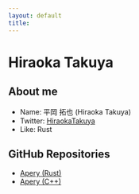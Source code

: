 ```yaml
---
layout: default
title:
---
```


# Hiraoka Takuya

## About me
* Name: 平岡 拓也 (Hiraoka Takuya)
* Twitter: [HiraokaTakuya](https://twitter.com/HiraokaTakuya)
* Like: Rust

## GitHub Repositories
* [Apery (Rust)](https://github.com/HiraokaTakuya/apery_rust)
* [Apery (C++)](https://github.com/HiraokaTakuya/apery)
